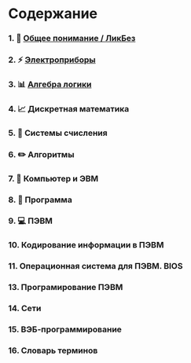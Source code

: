 # Содержание


### 1. :rocket: [Общее понимание / ЛикБез](https://github.com/exc777/lessons/blob/master/main.md)
### 2. :zap: [Электроприборы](https://github.com/exc777/lessons/blob/master/appliances.md)
### 3. :bar_chart: [Алгебра логики](https://github.com/exc777/lessons/blob/master/logic.md)
### 4. :chart_with_upwards_trend: Дискретная математика
### 5. :1234: Системы счисления
### 6. :pencil2: Алгоритмы
### 7. :wrench: Компьютер и ЭВМ
### 8. :page_facing_up: Программа
### 9. :computer: ПЭВМ
### 10. Кодирование информации в ПЭВМ
### 11. Операционная система для ПЭВМ. BIOS
### 13. Програмирование ПЭВМ
### 14. Сети
### 15. ВЭБ-программирование
### 16. Словарь терминов
